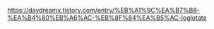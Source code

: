 https://daydreamx.tistory.com/entry/%EB%A1%9C%EA%B7%B8-%EA%B4%80%EB%A6%AC-%EB%8F%84%EA%B5%AC-loglotate
